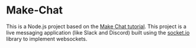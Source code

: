 # Make-Chat

This is a Node.js project based on the [Make Chat tutorial](https://makeschool.org/mediabook/oa/tutorials/make-chat/start-slacking/). This project is a live messaging application (like Slack and Discord) built using the [socket.io](https://socket.io) library to implement websockets.
